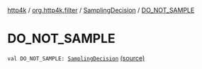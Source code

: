 [http4k](../../index.md) / [org.http4k.filter](../index.md) / [SamplingDecision](index.md) / [DO_NOT_SAMPLE](./-d-o_-n-o-t_-s-a-m-p-l-e.md)

# DO_NOT_SAMPLE

`val DO_NOT_SAMPLE: `[`SamplingDecision`](index.md) [(source)](https://github.com/http4k/http4k/blob/master/http4k-core/src/main/kotlin/org/http4k/filter/ZipkinTraces.kt#L33)